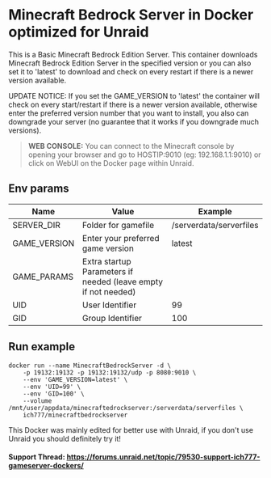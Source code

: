 # Minecraft Bedrock Server in Docker optimized for Unraid
This is a Basic Minecraft Bedrock Edition Server.
This container downloads Minecraft Bedrock Edition Server in the specified version or you can also set it to 'latest' to download and check on every restart if there is a newer version available.

UPDATE NOTICE: If you set the GAME_VERSION to 'latest' the container will check on every start/restart if there is a newer version available, otherwise enter the preferred version number that you want to install, you also can downgrade your server (no guarantee that it works if you downgrade much versions).

>**WEB CONSOLE:** You can connect to the Minecraft console by opening your browser and go to HOSTIP:9010 (eg: 192.168.1.1:9010) or click on WebUI on the Docker page within Unraid.

## Env params
| Name | Value | Example |
| --- | --- | --- |
| SERVER_DIR | Folder for gamefile | /serverdata/serverfiles |
| GAME_VERSION | Enter your preferred game version | latest |
| GAME_PARAMS | Extra startup Parameters if needed (leave empty if not needed) | |
| UID | User Identifier | 99 |
| GID | Group Identifier | 100 |

## Run example
```
docker run --name MinecraftBedrockServer -d \
	-p 19132:19132 -p 19132:19132/udp -p 8080:9010 \
	--env 'GAME_VERSION=latest' \
	--env 'UID=99' \
	--env 'GID=100' \
	--volume /mnt/user/appdata/minecraftedrockserver:/serverdata/serverfiles \
	ich777/minecraftbedrockserver
```

This Docker was mainly edited for better use with Unraid, if you don't use Unraid you should definitely try it!

#### Support Thread: https://forums.unraid.net/topic/79530-support-ich777-gameserver-dockers/